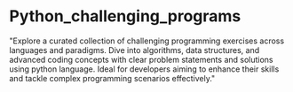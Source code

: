 # Python_challenging_programs
"Explore a curated collection of challenging programming exercises across languages and paradigms. Dive into algorithms, data structures, and advanced coding concepts with clear problem statements and solutions using python language. Ideal for developers aiming to enhance their skills and tackle complex programming scenarios effectively."

